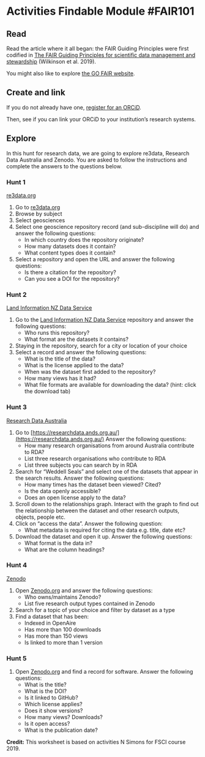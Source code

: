 # Activities Findable Module #FAIR101 

## Read
Read the article where it all began: the FAIR Guiding Principles were first 
codified in [The FAIR Guiding Principles for scientific data management and 
stewardship](https://doi.org/10.1038/sdata.2016.18) (Wilkinson et al. 2019).

You might also like to explore [the GO FAIR website](https://www.go-fair.org/).

## Create and link
If you do not already have one, [register for an ORCiD](https://orcid.org/register).

Then, see if you can link your ORCiD to your institution’s research systems.

## Explore
In this hunt for research data, we are going to explore re3data, Research Data Australia and Zenodo. You are asked to follow the instructions and complete the answers to the questions below. 

### Hunt 1 
[re3data.org](http://re3data.org/)

1. Go to [re3data.org](http://re3data.org/) 
2. Browse by subject
3. Select geosciences 
4. Select one geoscience repository record (and sub-discipline will do) and answer the following questions:
    * In which country does the repository originate?
    * How many datasets does it contain?
    * What content types does it contain?
5. Select a repository and open the URL and answer the following questions:
    * Is there a citation for the repository?
    * Can you see a DOI for the repository?

### Hunt 2 
[Land Information NZ Data Service](https://data.linz.govt.nz/)

1. Go to the [Land Information NZ Data Service](https://data.linz.govt.nz/) repository and answer the following questions:
    * Who runs this repository?
    * What format are the datasets it contains?
3. Staying in the repository, search for a city or location of your choice
4. Select a record and answer the following questions:
    * What is the title of the data?
    * What is the license applied to the data?
    * When was the dataset first added to the repository?
    * How many views has it had?
    * What file formats are available for downloading the data? (hint: click the download tab)

### Hunt 3 
[Research Data Australia](https://researchdata.ands.org.au/)

1. Go to [https://researchdata.ands.org.au/](https://researchdata.ands.org.au/)
Answer the following questions:
    * How many research organisations from around Australia contribute to RDA? 
    * List three research organisations who contribute to RDA
    * List three subjects you can search by in RDA
2. Search for “Weddell Seals” and select one of the datasets that appear in the search results. Answer the following questions:
    * How many times has the dataset been viewed? Cited?
    * Is the data openly accessible?
    * Does an open license apply to the data?
3. Scroll down to the relationships graph. Interact with the graph to find out the relationship between the dataset and other research outputs, objects, people etc. 
4. Click on “access the data”. Answer the following question:
    * What metadata is required for citing the data e.g. title, date etc?
5. Download the dataset and open it up. Answer the following questions:
    * What format is the data in?
    * What are the column headings?

### Hunt 4
[Zenodo](https://zenodo.org)

1. Open [Zenodo.org](https://zenodo.org) and answer the following questions:
    * Who owns/maintains Zenodo?
    * List five research output types contained in Zenodo
2. Search for a topic of your choice and filter by dataset as a type
3. Find a dataset that has been: 
    * Indexed in OpenAire 
    * Has more than 100 downloads
    * Has more than 150 views
    * Is linked to more than 1 version

### Hunt 5 

1. Open [Zenodo.org](https://zenodo.org) and find a record for software. Answer the following questions:
    * What is the title?
    * What is the DOI?
    * Is it linked to GitHub?
    * Which license applies?
    * Does it show versions?
    * How many views? Downloads?
    * Is it open access?
    * What is the publication date?

**Credit:** This worksheet is based on activities N Simons for FSCI course 2019.

